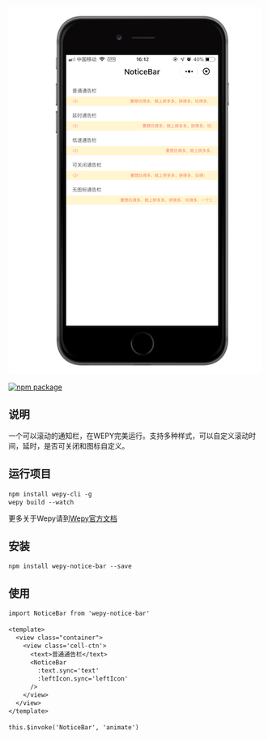 ![](https://github.com/Liqiankun/DLNoticeBar/blob/master/noticeBar.png)

[![npm package](https://nodei.co/npm/wepy-notice-bar.png?downloads=true&downloadRank=true&stars=true)](https://www.npmjs.com/package/wepy-notice-bar)

## 说明
一个可以滚动的通知栏，在WEPY完美运行。支持多种样式，可以自定义滚动时间，延时，是否可关闭和图标自定义。

## 运行项目
```
npm install wepy-cli -g
wepy build --watch
```
更多关于Wepy请到[Wepy官方文档](https://tencent.github.io/wepy/document.html#/)

## 安装
```
npm install wepy-notice-bar --save
```

## 使用
```
import NoticeBar from 'wepy-notice-bar'

<template>
  <view class="container">
    <view class='cell-ctn'>
      <text>普通通告栏</text>
      <NoticeBar
        :text.sync='text'
        :leftIcon.sync='leftIcon'
      />
    </view>
  </view>
</template>

this.$invoke('NoticeBar', 'animate')
```
